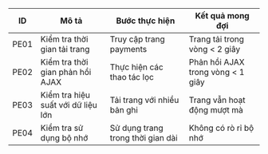 | ID | Mô tả | Bước thực hiện | Kết quả mong đợi |
|----|-------|----------------|------------------|
| PE01 | Kiểm tra thời gian tải trang | Truy cập trang payments | Trang tải trong vòng < 2 giây |
| PE02 | Kiểm tra thời gian phản hồi AJAX | Thực hiện các thao tác lọc | Phản hồi AJAX trong vòng < 1 giây |
| PE03 | Kiểm tra hiệu suất với dữ liệu lớn | Tải trang với nhiều bản ghi | Trang vẫn hoạt động mượt mà |
| PE04 | Kiểm tra sử dụng bộ nhớ | Sử dụng trang trong thời gian dài | Không có rò rỉ bộ nhớ |